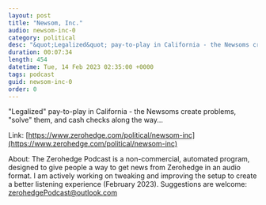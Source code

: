 ```yaml
---
layout: post
title: "Newsom, Inc."
audio: newsom-inc-0
category: political
desc: "&quot;Legalized&quot; pay-to-play in California - the Newsoms create problems, &quot;solve&quot; them, and cash checks along the way..."
duration: 00:07:34
length: 454
datetime: Tue, 14 Feb 2023 02:35:00 +0000
tags: podcast
guid: newsom-inc-0
order: 0
---
```

&quot;Legalized&quot; pay-to-play in California - the Newsoms create problems, &quot;solve&quot; them, and cash checks along the way...

Link: [https://www.zerohedge.com/political/newsom-inc](https://www.zerohedge.com/political/newsom-inc)

About: The Zerohedge Podcast is a non-commercial, automated program, designed to give people a way to get news from Zerohedge in an audio format.  I am actively working on tweaking and improving the setup to create a better listening experience (February 2023).  Suggestions are welcome: [zerohedgePodcast@outlook.com](mailto:zerohedgePodcast@outlook.com)